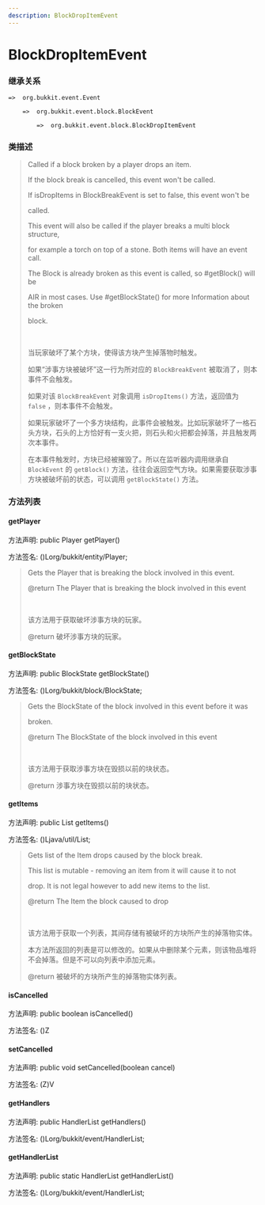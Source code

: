 ```yaml
---
description: BlockDropItemEvent
---
```


# BlockDropItemEvent

### 继承关系

    =>  org.bukkit.event.Event

        =>  org.bukkit.event.block.BlockEvent

            =>  org.bukkit.event.block.BlockDropItemEvent

### 类描述

> Called if a block broken by a player drops an item.
> 
> If the block break is cancelled, this event won't be called.
> 
> If isDropItems in BlockBreakEvent is set to false, this event won't be
> 
> called.
> 
> This event will also be called if the player breaks a multi block structure,
> 
> for example a torch on top of a stone. Both items will have an event call.
> 
> The Block is already broken as this event is called, so #getBlock() will be
> 
> AIR in most cases. Use #getBlockState() for more Information about the broken
> 
> block.
> 
> <br>
> 
> 当玩家破坏了某个方块，使得该方块产生掉落物时触发。
> 
> 如果“涉事方块被破坏”这一行为所对应的 `BlockBreakEvent` 被取消了，则本事件不会触发。
> 
> 如果对该 `BlockBreakEvent` 对象调用 `isDropItems()` 方法，返回值为 `false` ，则本事件不会触发。
> 
> 如果玩家破坏了一个多方块结构，此事件会被触发。比如玩家破坏了一格石头方块，石头的上方恰好有一支火把，则石头和火把都会掉落，并且触发两次本事件。
> 
> 在本事件触发时，方块已经被摧毁了。所以在监听器内调用继承自 `BlockEvent` 的 `getBlock()` 方法，往往会返回空气方块。如果需要获取涉事方块被破坏前的状态，可以调用 `getBlockState()` 方法。

### 方法列表

#### getPlayer

方法声明: public Player getPlayer()

方法签名: ()Lorg/bukkit/entity/Player;

> Gets the Player that is breaking the block involved in this event.
> 
> @return The Player that is breaking the block involved in this event
> 
> <br>
> 
> 该方法用于获取破坏涉事方块的玩家。
> 
> @return 破坏涉事方块的玩家。

#### getBlockState

方法声明: public BlockState getBlockState()

方法签名: ()Lorg/bukkit/block/BlockState;

> Gets the BlockState of the block involved in this event before it was
> 
> broken.
> 
> @return The BlockState of the block involved in this event
> 
> <br>
> 
> 该方法用于获取涉事方块在毁损以前的块状态。
> 
> @return 涉事方块在毁损以前的块状态。

#### getItems

方法声明: public List<Item> getItems()

方法签名: ()Ljava/util/List;

> Gets list of the Item drops caused by the block break.
> 
> This list is mutable - removing an item from it will cause it to not
> 
> drop. It is not legal however to add new items to the list.
> 
> @return The Item the block caused to drop
> 
> <br>
> 
> 该方法用于获取一个列表，其间存储有被破坏的方块所产生的掉落物实体。
> 
> 本方法所返回的列表是可以修改的。如果从中删除某个元素，则该物品堆将不会掉落。但是不可以向列表中添加元素。
> 
> @return 被破坏的方块所产生的掉落物实体列表。

#### isCancelled

方法声明: public boolean isCancelled()

方法签名: ()Z

#### setCancelled

方法声明: public void setCancelled(boolean cancel)

方法签名: (Z)V

#### getHandlers

方法声明: public HandlerList getHandlers()

方法签名: ()Lorg/bukkit/event/HandlerList;

#### getHandlerList

方法声明: public static HandlerList getHandlerList()

方法签名: ()Lorg/bukkit/event/HandlerList;